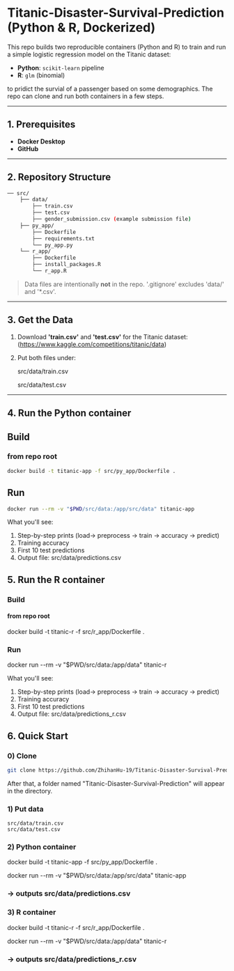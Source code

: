 # Titanic-Disaster-Survival-Prediction (Python & R, Dockerized)

This repo builds two reproducible containers (Python and R) to train and run a simple logistic regression model on the Titanic dataset:

- **Python**: `scikit-learn` pipeline  
- **R**: `glm` (binomial)

to pridict the survial of a passenger based on some demographics.
The repo can clone and run both containers in a few steps.

---

## 1. Prerequisites

- **Docker Desktop** 
- **GitHub**

---

## 2. Repository Structure
```bash
── src/
    ├── data/
        ├── train.csv
        ├── test.csv
        ├── gender_submission.csv (example submission file)
    ├── py_app/
        ├── Dockerfile
        ├── requirements.txt
        └── py_app.py
    └── r_app/
        ├── Dockerfile
        ├── install_packages.R        
        └── r_app.R            
```
> Data files are intentionally **not** in the repo. '.gitignore' excludes 'data/' and '*.csv'.

---

## 3. Get the Data

1. Download **'train.csv'** and **'test.csv'** for the Titanic dataset: (https://www.kaggle.com/competitions/titanic/data)
2. Put both files under:


    src/data/train.csv


    src/data/test.csv

---

## 4. Run the **Python** container

## Build

### from repo root
```bash
docker build -t titanic-app -f src/py_app/Dockerfile .
```
## Run
```bash
docker run --rm -v "$PWD/src/data:/app/src/data" titanic-app
```

What you'll see:
1. Step-by-step prints (load-> preprocess -> train -> accuracy -> predict)
2. Training accuracy
3. First 10 test predictions
4. Output file: src/data/predictions.csv

## 5. Run the **R** container

### Build

#### from repo root
docker build -t titanic-r -f src/r_app/Dockerfile .

### Run
docker run --rm -v "$PWD/src/data:/app/data" titanic-r

What you'll see:
1. Step-by-step prints (load-> preprocess -> train -> accuracy -> predict)
2. Training accuracy
3. First 10 test predictions
4. Output file: src/data/predictions_r.csv

## 6. Quick Start

### 0) Clone
```bash
git clone https://github.com/ZhihanHu-19/Titanic-Disaster-Survival-Prediction.git
```
After that, a folder named "Titanic-Disaster-Survival-Prediction" will appear in the directory.

### 1) Put data
    src/data/train.csv
    src/data/test.csv

### 2) Python container
docker build -t titanic-app -f src/py_app/Dockerfile .


docker run --rm -v "$PWD/src/data:/app/src/data" titanic-app
### -> outputs src/data/predictions.csv

### 3) R container
docker build -t titanic-r -f src/r_app/Dockerfile .


docker run --rm -v "$PWD/src/data:/app/data" titanic-r
### -> outputs src/data/predictions_r.csv